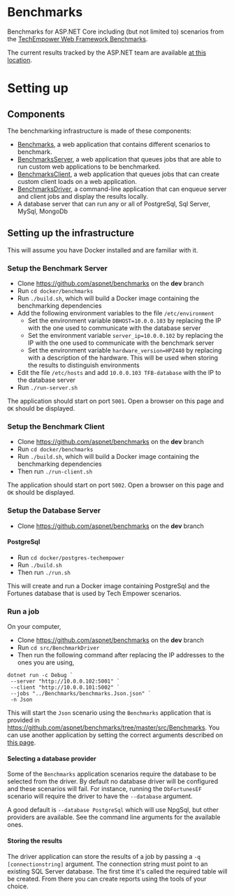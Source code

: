 # Benchmarks
Benchmarks for ASP.NET Core including (but not limited to) scenarios from the [TechEmpower Web Framework Benchmarks](https://www.techempower.com/benchmarks/).

The current results tracked by the ASP.NET team are available [at this location](https://aka.ms/aspnet/benchmarks).

# Setting up

## Components

The benchmarking infrastructure is made of these components:
- [Benchmarks](https://github.com/aspnet/benchmarks/tree/master/src/Benchmarks), a web application that contains different scenarios to benchmark.
- [BenchmarksServer](https://github.com/aspnet/benchmarks/tree/master/src/BenchmarksServer), a web application that queues jobs that are able to run custom web applications to be benchmarked.
- [BenchmarksClient](https://github.com/aspnet/benchmarks/tree/master/src/BenchmarksClient), a web application that queues jobs that can create custom client loads on a web application.
- [BenchmarksDriver](https://github.com/aspnet/benchmarks/tree/master/src/BenchmarksDriver), a command-line application that can enqueue server and client jobs and display the results locally.
- A database server that can run any or all of PostgreSql, Sql Server, MySql, MongoDb

## Setting up the infrastructure

This will assume you have Docker installed and are familiar with it.

### Setup the Benchmark Server

- Clone https://github.com/aspnet/benchmarks on the __dev__ branch
- Run `cd docker/benchmarks` 
- Run `./build.sh`, which will build a Docker image containing the benchmarking dependencies
- Add the following environment variables to the file `/etc/environment`
  - Set the environment variable `DBHOST=10.0.0.103` by replacing the IP with the one used to communicate with the database server
  - Set the environment variable `server_ip=10.0.0.102` by replacing the IP with the one used to communicate with the benchmark server
  - Set the environment variable `hardware_version=HPZ440` by replacing with a description of the hardware. This will be used when storing the results to distinguish environments
- Edit the file `/etc/hosts` and add `10.0.0.103 TFB-database` with the IP to the database server
- Run `./run-server.sh`

The application should start on port `5001`. Open a browser on this page and `OK` should be displayed.

### Setup the Benchmark Client

- Clone https://github.com/aspnet/benchmarks on the __dev__ branch
- Run `cd docker/benchmarks` 
- Run `./build.sh`, which will build a Docker image containing the benchmarking dependencies
- Then run `./run-client.sh`

The application should start on port `5002`. Open a browser on this page and `OK` should be displayed.

### Setup the Database Server

- Clone https://github.com/aspnet/benchmarks on the __dev__ branch

#### PostgreSql

- Run `cd docker/postgres-techempower` 
- Run `./build.sh`
- Then run `./run.sh`

This will create and run a Docker image containing PostgreSql and the Fortunes database that is used by Tech Empower scenarios.

### Run a job

On your computer,

- Clone https://github.com/aspnet/benchmarks on the __dev__ branch
- Run `cd src/BenchmarkDriver`
- Then run the following command after replacing the IP addresses to the ones you are using, 
```
dotnet run -c Debug `
 --server "http://10.0.0.102:5001" `
 --client "http://10.0.0.101:5002" `
 --jobs "../Benchmarks/benchmarks.Json.json" `
 -n Json
```

This will start the `Json` scenario using the `Benchmarks` application that is provided in https://github.com/aspnet/benchmarks/tree/master/src/Benchmarks.
You can use another application by setting the correct arguments described on [this page](https://github.com/aspnet/benchmarks/blob/dev/src/BenchmarksDriver/README.md).

#### Selecting a database provider

Some of the `Benchmarks` application scenarios require the database to be selected from the driver.
By default no database driver will be configured and these scenarios will fail. For instance, running the 
`DbFortunesEF` scenario will require the driver to have the `--database` argument.

A good default is `--database PostgreSql` which will use NpgSql, but other providers are available. See the command line
arguments for the available ones.

#### Storing the results

The driver application can store the results of a job by passing a `-q [connectionstring]` argument. The connection
string must point to an existing SQL Server database. The first time it's called the required table will be created.
From there you can create reports using the tools of your choice.

